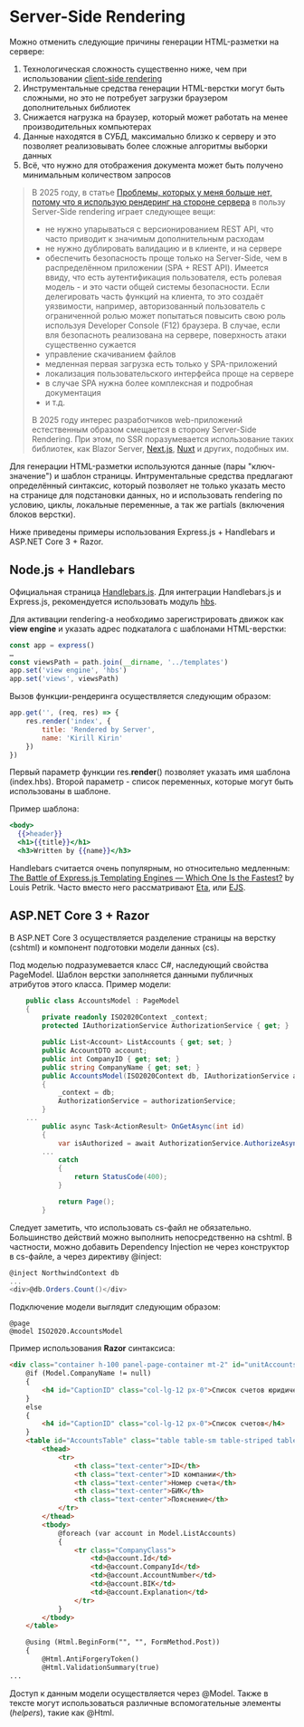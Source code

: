 # Server-Side Rendering

Можно отменить следующие причины генерации HTML-разметки на сервере:

1. Технологическая сложность существенно ниже, чем при использовании [client-side rendering](client-side-rendering.md)
2. Инструментальные средства генерации HTML-верстки могут быть сложными, но это не потребует загрузки браузером дополнительных библиотек
3. Снижается нагрузка на браузер, который может работать на менее производительных компьютерах
4. Данные находятся в СУБД, максимально близко к серверу и это позволяет реализовывать более сложные алгоритмы выборки данных
5. Всё, что нужно для отображения документа может быть получено минимальным количеством запросов

>В 2025 году, в статье [Проблемы, которых у меня больше нет, потому что я использую рендеринг на стороне сервера](https://habr.com/ru/companies/spring_aio/articles/899832/comments/) в пользу Server-Side rendering играет следующее вещи:
>
>- не нужно упарываться с версионированием REST API, что часто приводит к значимым дополнительным расходам
>- не нужно дублировать валидацию и в клиенте, и на сервере
>- обеспечить безопасность проще только на Server-Side, чем в распределённом приложении (SPA + REST API). Имеется ввиду, что есть аутентификация пользователя, есть ролевая модель - и это части общей системы безопасности. Если делегировать часть функций на клиента, то это создаёт уязвимости, например, авторизованный пользователь с ограниченной ролью может попытаться повысить свою роль используя Developer Console (F12) браузера. В случае, если вля безопасноть реализована на сервере, поверхность атаки существенно сужается
>- управление скачиванием файлов
>- медленная первая загрузка есть только у SPA-приложений
>- локализация пользовательского интерфейса проще на сервере
>- в случае SPA нужна более комплексная и подробная документация
>- и т.д.
>
>В 2025 году интерес разработчиков web-приложений естественным образом смещается в сторону Server-Side Rendering. При этом, по SSR поразумевается использование таких библиотек, как Blazor Server, [Next.js](https://nextjs.org/), [Nuxt](https://nuxt.com/) и других, подобных им.


Для генерации HTML-разметки используются данные (пары "ключ-значение") и шаблон страницы. Интрументальные средства предлагают определённый синтаксис, который позволяет не только указать место на странице для подстановки данных, но и использовать rendering по условию, циклы, локальные переменные, а так же partials (включения блоков верстки).

Ниже приведены примеры использования Express.js + Handlebars и ASP.NET Core 3 + Razor.

## Node.js + Handlebars

Официальная страница [Handlebars.js](https://www.npmjs.com/package/handlebars). Для интеграции Handlebars.js и Express.js, рекомендуется использовать модуль [hbs](https://www.npmjs.com/package/hbs).

Для активации rendering-а необходимо зарегистрировать движок как **view engine** и указать адрес подкаталога с шаблонами HTML-верстки:

```javascript
const app = express()
…
const viewsPath = path.join(__dirname, '../templates')
app.set('view engine', 'hbs')
app.set('views', viewsPath)
```

Вызов функции-рендеринга осуществляется следующим образом:

```javascript
app.get('', (req, res) => {
	res.render('index', {
		title: 'Rendered by Server',
		name: 'Kirill Kirin'
	})
})
```

Первый параметр функции res.**render**() позволяет указать имя шаблона (index.hbs). Второй параметр - список переменных, которые могут быть использованы в шаблоне.

Пример шаблона:

```hbs
<body>
  {{>header}}
  <h1>{{title}}</h1>
  <h3>Written by {{name}}</h3>
```

Handlebars считается очень популярным, но относительно медленным: [The Battle of Express.js Templating Engines — Which One Is the Fastest?](https://javascript.plainenglish.io/handlebars-eta-ejs-1623a6140e56) by Louis Petrik. Часто вместо него рассматривают [Eta](https://eta.js.org/), или [EJS](https://ejs.co/). 

## ASP.NET Core 3 + Razor

В ASP.NET Core 3 осуществляется разделение страницы на верстку (cshtml) и компонент подготовки модели данных (cs).

Под моделью подразумевается класс C#, наследующий свойства PageModel. Шаблон верстки заполняется данными публичных атрибутов этого класса. Пример модели:

```csharp
    public class AccountsModel : PageModel
    {
        private readonly ISO2020Context _context;
        protected IAuthorizationService AuthorizationService { get; }

        public List<Account> ListAccounts { get; set; }
        public AccountDTO account;
        public int CompanyID { get; set; }
        public string CompanyName { get; set; }
        public AccountsModel(ISO2020Context db, IAuthorizationService authorizationService)
        {
            _context = db;            
            AuthorizationService = authorizationService;
        }
	...
        public async Task<ActionResult> OnGetAsync(int id)
        {
            var isAuthorized = await AuthorizationService.AuthorizeAsync(User, "Accounts", RoleRequirements.Read);
	    ...
            catch
            {
                return StatusCode(400);
            }

            return Page();
        }     
```

Следует заметить, что использовать cs-файл не обязательно. Большинство действий можно выполнить непосредственно на cshtml. В частности, можно добавить Dependency Injection не через конструктор в cs-файле, а через директиву @inject:

```csharp
@inject NorthwindContext db
...
<div>@db.Orders.Count()</div>
```

Подключение модели выглядит следующим образом:

```aspnet
@page
@model ISO2020.AccountsModel
```

Пример использования **Razor** синтаксиса:

```html
<div class="container h-100 panel-page-container mt-2" id="unitAccountsContainer">
    @if (Model.CompanyName != null)
    {
        <h4 id="CaptionID" class="col-lg-12 px-0">Список счетов юридического лица: @Model.CompanyName</h4>
    }
    else
    {
        <h4 id="CaptionID" class="col-lg-12 px-0">Список счетов</h4>
    }
    <table id="AccountsTable" class="table table-sm table-striped table-hover table-bordered" style="width:100%">
        <thead>
            <tr>
                <th class="text-center">ID</th>
                <th class="text-center">ID компании</th>
                <th class="text-center">Номер счета</th>
                <th class="text-center">БИК</th>
                <th class="text-center">Пояснение</th>
            </tr>
        </thead>
        <tbody>
            @foreach (var account in Model.ListAccounts)
            {
                <tr class="CompanyClass">
                    <td>@account.Id</td>
                    <td>@account.CompanyId</td>
                    <td>@account.AccountNumber</td>
                    <td>@account.BIK</td>
                    <td>@account.Explanation</td>
                </tr>
            }
        </tbody>
    </table>

    @using (Html.BeginForm("", "", FormMethod.Post))
    {
        @Html.AntiForgeryToken()
        @Html.ValidationSummary(true)
...
```

Доступ к данным модели осуществляется через @Model. Также в тексте могут использоваться различные вспомогательные элементы (*helpers*), такие как @Html.
